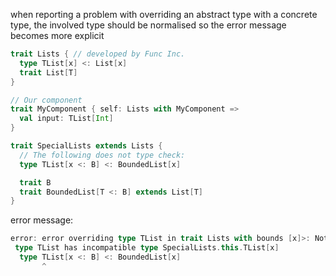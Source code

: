 when reporting a problem with overriding an abstract type with a concrete type, the involved type should be normalised so the error message becomes more explicit


```scala
trait Lists { // developed by Func Inc.
  type TList[x] <: List[x]
  trait List[T]
}

// Our component
trait MyComponent { self: Lists with MyComponent =>
  val input: TList[Int]
}

trait SpecialLists extends Lists {
  // The following does not type check:
  type TList[x <: B] <: BoundedList[x]

  trait B
  trait BoundedList[T <: B] extends List[T]   
}
```

error message:
```scala
error: error overriding type TList in trait Lists with bounds [x]>: Nothing <: SpecialLists.this.List[x];
 type TList has incompatible type SpecialLists.this.TList[x]
  type TList[x <: B] <: BoundedList[x]
       ^
```
